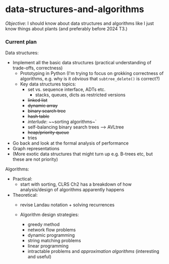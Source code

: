 # data-structures-and-algorithms

_Objective_: I should know about data structures and algorithms like I just know things about plants (and preferably before 2024 T3.)

### Current plan

Data structures:
- Implement all the basic data structures (practical understanding of trade-offs, correctness)
    - Prototyping in Python (I'm trying to focus on grokking correctness of algorithms, e.g. why is it _obvious_ that `subtree_delete()` is correct?)
    - Key data structures topics:
        - set vs. sequence interface, ADTs etc.
            - stacks, queues, dicts as restricted versions
        - ~~linked list~~
        - ~~dynamic array~~
        - ~~binary search tree~~
        - ~~hash table~~
        - _interlude_: ~~sorting algorithms~`
        - self-balancing binary search trees --> AVLtree
        - ~~heap/priority queue~~
        - tries
- Go back and look at the formal analysis of performance
- Graph representations
- (More exotic data structures that might turn up e.g. B-trees etc, but these are not priority)


Algorithms:
- Practical:
    - start with sorting, CLRS Ch2 has a breakdown of how analysis/design of algorithms apparently happens
- Theoretical:
    - revise Landau notation + solving recurrences

    - Algorithm design strategies:
        - greedy method
        - network flow problems
        - dynamic programming
        - string matching problems
        - linear programming
        - intractable problems and _approximation algorithms_ (interesting and useful)

